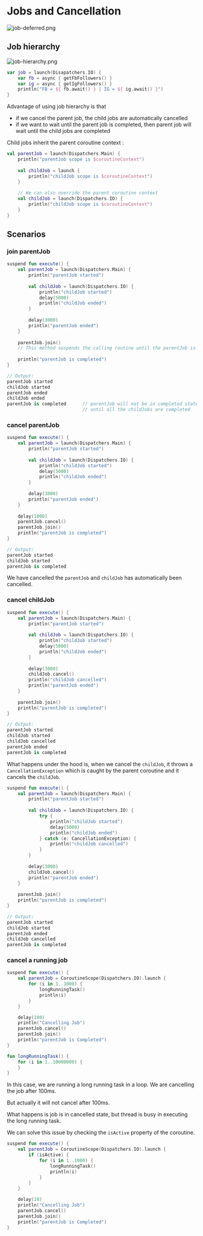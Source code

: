 # Jobs and Cancellation

<show-structure depth="2"/>

![job-deferred.png](job-deferred.png)

## Job hierarchy

![job-hierarchy.png](job-hierarchy.png)

```Kotlin
var job = launch(Disapatchers.IO) {
    var fb = async { getFbFollowers() }
    var ig = async { getIgFollowers() }
    println("FB = ${ fb.await() } | IG = ${ ig.await() }")
}
```

Advantage of using job hierarchy is that
- if we cancel the parent job, the child jobs are automatically cancelled
- if we want to wait until the parent job is completed, then parent job will wait until the child jobs are completed

Child jobs inherit the parent coroutine context :

```Kotlin
val parentJob = launch(Dispatchers.Main) {
    println("parentJob scope is $coroutineContext")
    
    val childJob = launch {
        println("childJob scope is $coroutineContext")
    }
    
    // We can also override the parent coroutine context
    val childJob = launch(Dispatchers.IO) {
        println("childJob scope is $coroutineContext")
    }
}
```

## Scenarios

### join parentJob

```Kotlin
suspend fun execute() {
    val parentJob = launch(Dispatchers.Main) {
        println("parentJob started")
    
        val childJob = launch(Dispatchers.IO) {
            println("childJob started")
            delay(5000)
            println("childJob ended")
        }
        
        delay(3000)
        println("parentJob ended")
    }
    
    parentJob.join()
    // This method suspends the calling routine until the parentJob is completed
    
    println("parentJob is completed")
}

// Output:
parentJob started
childJob started
parentJob ended
childJob ended
parentJob is completed      // parentJob will not be in completed state 
                            // until all the childJobs are completed
```

### cancel parentJob

```Kotlin
suspend fun execute() {
    val parentJob = launch(Dispatchers.Main) {
        println("parentJob started")
    
        val childJob = launch(Dispatchers.IO) {
            println("childJob started")
            delay(5000)
            println("childJob ended")
        }
        
        delay(3000)
        println("parentJob ended")
    }
    
    delay(1000)
    parentJob.cancel()
    parentJob.join()    
    println("parentJob is completed")
}

// Output:
parentJob started
childJob started
parentJob is completed
```

We have cancelled the `parentJob` and `childJob` has automatically been cancelled.

### cancel childJob

```Kotlin
suspend fun execute() {
    val parentJob = launch(Dispatchers.Main) {
        println("parentJob started")
    
        val childJob = launch(Dispatchers.IO) {
            println("childJob started")
            delay(5000)
            println("childJob ended")
        }
        
        delay(3000)
        childJob.cancel()
        println("childJob cancelled")
        println("parentJob ended")
    }
    
    parentJob.join()    
    println("parentJob is completed")
}

// Output:
parentJob started
childJob started
childJob cancelled
parentJob ended
parentJob is completed
```

What happens under the hood is, when we cancel the `childJob`, it throws a `CancellationException` which is caught by the parent coroutine and it cancels the `childJob`.


```Kotlin
suspend fun execute() {
    val parentJob = launch(Dispatchers.Main) {
        println("parentJob started")
    
        val childJob = launch(Dispatchers.IO) {
            try {
                println("childJob started")
                delay(5000)
                println("childJob ended")
            } catch (e: CancellationException) {
                println("childJob cancelled")
            }
        }
        
        delay(3000)
        childJob.cancel()
        println("parentJob ended")
    }
    
    parentJob.join()    
    println("parentJob is completed")
}

// Output:
parentJob started
childJob started
parentJob ended
childJob cancelled
parentJob is completed
```

### cancel a running job

```Kotlin
suspend fun execute() {
    val parentJob = CoroutineScope(Dispatchers.IO).launch {
        for (i in 1..1000) {
            longRunningTask()
            println(i)
        }
    }

    delay(100)
    println("Cancelling Job")
    parentJob.cancel()
    parentJob.join()
    println("parentJob is Completed")
}

fun longRunningTask() {
    for (i in 1..10000000) {
    }
}
```

In this case, we are running a long running task in a loop. We are cancelling the job after 100ms.

But actually it will not cancel after 100ms.

What happens is job is in cancelled state, but thread is busy in executing the long running task.

We can solve this issue by checking the `isActive` property of the coroutine.

```Kotlin
suspend fun execute() {
    val parentJob = CoroutineScope(Dispatchers.IO).launch {
        if (isActive) {
            for (i in 1..1000) {
                longRunningTask()
                println(i)
            }
        }
    }

    delay(10)
    println("Cancelling Job")
    parentJob.cancel()
    parentJob.join()
    println("parentJob is Completed")
}
```